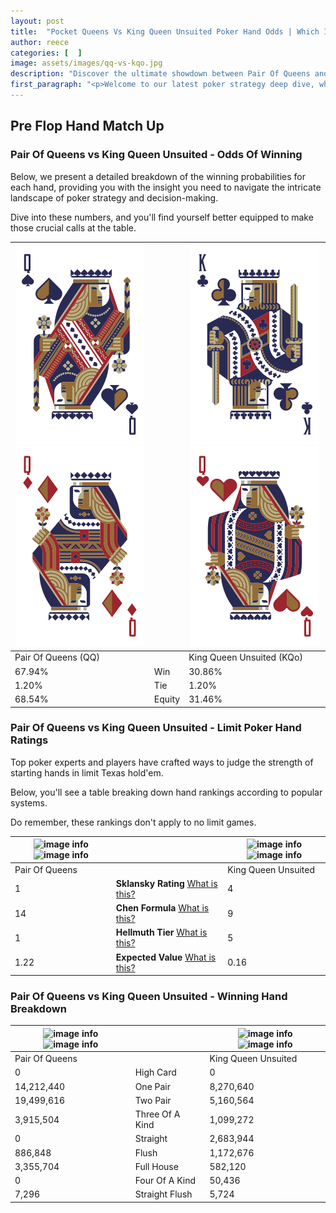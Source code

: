 ```yaml
---
layout: post
title:  "Pocket Queens Vs King Queen Unsuited Poker Hand Odds | Which Is The Better Hand In Poker? A Complete Guide"
author: reece
categories: [  ]
image: assets/images/qq-vs-kqo.jpg
description: "Discover the ultimate showdown between Pair Of Queens and King Queen Unsuited in poker! Uncover the odds, strategies, and scenarios where one hand triumphs over the other. Get ready to up your poker game with this thrilling analysis."
first_paragraph: "<p>Welcome to our latest poker strategy deep dive, where we're pitting two distinct hands against each other in a high-stakes showdown: Pair Of Queens vs King Queen Unsuited.</p><p>In the dynamic world of poker, every decision counts, and knowing which hand holds the upper hand is key to your success at the table.</p><p>In this article, we'll dissect these two hands, explore the scenarios where one dominates the other, and equip you with the knowledge to make strategic choices that can tip the odds in your favor.</p><p>Get ready to unravel the intriguing dynamics of these poker hands and elevate your game to new heights.</p>"
---
```




[comment]: # (sp0)

## Pre Flop Hand Match Up

<div class="table hand-ratings" markdown="1"> 



### Pair Of Queens vs King Queen Unsuited - Odds Of Winning

Below, we present a detailed breakdown of the winning probabilities for each hand, providing you with the insight you need to navigate the intricate landscape of poker strategy and decision-making. 

Dive into these numbers, and you'll find yourself better equipped to make those crucial calls at the table.


    
| ![image info](assets/images/hand1/q.png) ![image info](assets/images/hand1/qo.png) |  | ![image info](assets/images/hand2/k.png) ![image info](assets/images/hand2/qo.png) |
| -------- | -------- | -------- |
| Pair Of Queens (QQ) |  | King Queen Unsuited (KQo) |
| 67.94% | Win | 30.86% |
| 1.20% | Tie | 1.20% |
| 68.54% | Equity | 31.46% |




[comment]: # (sp1)



### Pair Of Queens vs King Queen Unsuited - Limit Poker Hand Ratings

Top poker experts and players have crafted ways to judge the strength of starting hands in limit Texas hold'em. 

Below, you'll see a table breaking down hand rankings according to popular systems. 

Do remember, these rankings don't apply to no limit games.


    
| ![image info](https://www.riverpairs.com/assets/images/hand1/q.png) ![image info](https://www.riverpairs.com/assets/images/hand1/qo.png) |  | ![image info](https://www.riverpairs.com/assets/images/hand2/k.png) ![image info](https://www.riverpairs.com/assets/images/hand2/qo.png) |
| -------- | -------- | -------- |
| Pair Of Queens |  | King Queen Unsuited |
| 1 | **Sklansky Rating** [What is this?](/sklansky-rating-explained) | 4 |
| 14 | **Chen Formula** [What is this?](/chen-formula-explained) | 9 |
| 1 | **Hellmuth Tier** [What is this?](/Hellmuth-tier-explained) | 5 |
| 1.22 | **Expected Value** [What is this?](/expected-value-explained) | 0.16 |




[comment]: # (sp2)



### Pair Of Queens vs King Queen Unsuited - Winning Hand Breakdown


    
| ![image info](https://www.riverpairs.com/assets/images/hand1/q.png) ![image info](https://www.riverpairs.com/assets/images/hand1/qo.png) |  | ![image info](https://www.riverpairs.com/assets/images/hand2/k.png) ![image info](https://www.riverpairs.com/assets/images/hand2/qo.png) |
| -------- | -------- | -------- |
| Pair Of Queens |  | King Queen Unsuited |
| 0 | High Card | 0 |
| 14,212,440 | One Pair | 8,270,640 |
| 19,499,616 | Two Pair | 5,160,564 |
| 3,915,504 | Three Of A Kind | 1,099,272 |
| 0 | Straight | 2,683,944 |
| 886,848 | Flush | 1,172,676 |
| 3,355,704 | Full House | 582,120 |
| 0 | Four Of A Kind | 50,436 |
| 7,296 | Straight Flush | 5,724 |




[comment]: # (sp3)



</div>

[comment]: # (sp4)



[comment]: # (sp5)

